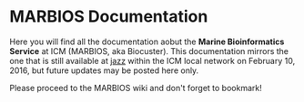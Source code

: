 # MARBIOS Documentation
Here you will find all the documentation aobut the **Marine Bioinformatics Service** at ICM (MARBIOS, aka Biocuster). This documentation mirrors the one that is still available at [jazz](http://jazz.cmima.csic.es/trac/wiki/BioCluster) within the ICM local network on February 10, 2016, but future updates may be posted here only.  
  
Please proceed to the MARBIOS wiki and don't forget to bookmark!
